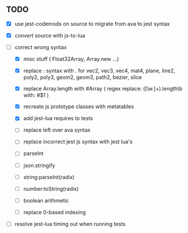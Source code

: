 ## TODO

- [x] use jest-codemods on source to migrate from ava to jest syntax


- [x] convert source with js-to-lua


- [ ] correct wrong syntax
  - [x] misc stuff ( Float32Array, Array.new ...)
  - [x] replace : syntax with . for vec2, vec3, vec4, mat4, plane, line2, poly2, poly3, geom2, geom3, path2, bezier, slice
  - [x] replace Array.length with #Array ( regex replace: ([\w\.]+)\.length\b with: #$1 )
  - [x] recreate js prototype classes with metatables
  - [x] add jest-lua requires to tests
  - [ ] replace left over ava syntax
  - [ ] replace incorrect jest js syntax with jest lua's
  - [ ] parseInt
  - [ ] json.stringify
  - [ ] string:parseInt(radix)
  - [ ] number:toString(radix)
  - [ ] boolean arithmetic
  - [ ] replace 0-based indexing



- [ ] resolve jest-lua timing out when running tests


